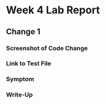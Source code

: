# Week 4 Lab Report

## Change 1

### Screenshot of Code Change

### Link to Test File

### Symptom

### Write-Up
